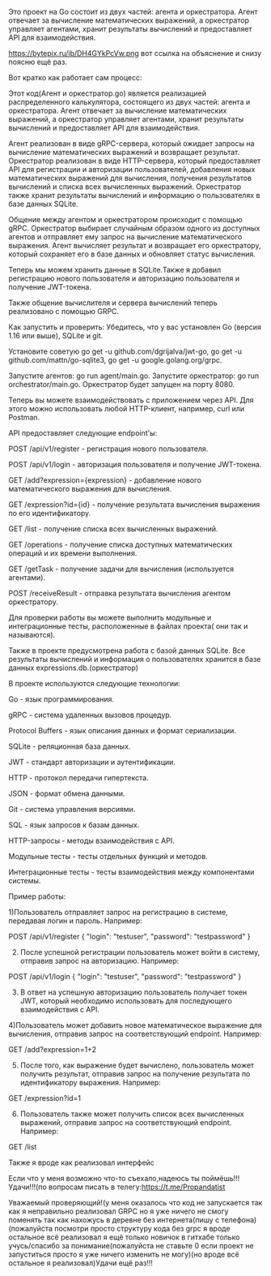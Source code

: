Это проект на Go состоит из двух частей: агента и оркестратора. Агент отвечает за вычисление математических выражений, а оркестратор управляет агентами, хранит результаты вычислений и предоставляет API для взаимодействия.

https://bytepix.ru/ib/DH4GYkPcVw.png
вот ссылка на объяснение и снизу поясню ещё раз.

Вот кратко как работает сам процесс:

Этот код(Агент и оркестратор.go) является реализацией распределенного калькулятора, состоящего из двух частей: агента и оркестратора. Агент отвечает за вычисление математических выражений, а оркестратор управляет агентами, хранит результаты вычислений и предоставляет API для взаимодействия.

Агент реализован в виде gRPC-сервера, который ожидает запросы на вычисление математических выражений и возвращает результат. Оркестратор реализован в виде HTTP-сервера, который предоставляет API для регистрации и авторизации пользователей, добавления новых математических выражений для вычисления, получения результатов вычислений и списка всех вычисленных выражений. Оркестратор также хранит результаты вычислений и информацию о пользователях в базе данных SQLite.

Общение между агентом и оркестратором происходит с помощью gRPC. Оркестратор выбирает случайным образом одного из доступных агентов и отправляет ему запрос на вычисление математического выражения. Агент вычисляет результат и возвращает его оркестратору, который сохраняет его в базе данных и обновляет статус вычисления.


Теперь мы можем хранить данные в SQLite.Также я добавил регистрацию нового пользователя и авторизацию пользователя и получение JWT-токена.

Также  общение вычислителя и сервера вычислений теперь реализовано с помощью GRPC.

Как запустить и проверить:
Убедитесь, что у вас установлен Go (версия 1.16 или выше), SQLite и git.

Установите советую  go get -u github.com/dgrijalva/jwt-go, go get -u github.com/mattn/go-sqlite3, go get -u google.golang.org/grpc.

Запустите агентов: go run agent/main.go. Запустите оркестратор: go run orchestrator/main.go. Оркестратор будет запущен на порту 8080.

Теперь вы можете взаимодействовать с приложением через API. Для этого можно использовать любой HTTP-клиент, например, curl или Postman.

API предоставляет следующие endpoint'ы:

POST /api/v1/register - регистрация нового пользователя.

POST /api/v1/login - авторизация пользователя и получение JWT-токена.

GET /add?expression={expression} - добавление нового математического выражения для вычисления.

GET /expression?id={id} - получение результата вычисления выражения по его идентификатору.

GET /list - получение списка всех вычисленных выражений.

GET /operations - получение списка доступных математических операций и их времени выполнения.

GET /getTask - получение задачи для вычисления (используется агентами).

POST /receiveResult - отправка результата вычисления агентом оркестратору.

Для проверки работы  вы можете выполнить модульные и интеграционные тесты, расположенные в файлах проекта( они так и называются).

Также в проекте предусмотрена работа с базой данных SQLite. Все результаты вычислений и информация о пользователях хранится в базе данных expressions.db.(оркестратор)


В проекте используются следующие технологии:

Go - язык программирования.

gRPC - система удаленных вызовов процедур.

Protocol Buffers - язык описания данных и формат сериализации.

SQLite - реляционная база данных.

JWT - стандарт авторизации и аутентификации.

HTTP - протокол передачи гипертекста.

JSON - формат обмена данными.

Git - система управления версиями.

SQL - язык запросов к базам данных.

HTTP-запросы - методы взаимодействия с API.

Модульные тесты - тесты отдельных функций и методов.

Интеграционные тесты - тесты взаимодействия между компонентами системы.

Пример работы:

1)Пользователь отправляет запрос на регистрацию в системе, передавая логин и пароль. Например:

POST /api/v1/register
{
  "login": "testuser",
  "password": "testpassword"
}

2) После успешной регистрации пользователь может войти в систему, отправив запрос на авторизацию. Например:

POST /api/v1/login
{
  "login": "testuser",
  "password": "testpassword"
}

3) В ответ на успешную авторизацию пользователь получает токен JWT, который необходимо использовать для последующего взаимодействия с API.

4)Пользователь может добавить новое математическое выражение для вычисления, отправив запрос на соответствующий endpoint. Например:

GET /add?expression=1+2

5) После того, как выражение будет вычислено, пользователь может получить результат, отправив запрос на получение результата по идентификатору выражения. Например:

GET /expression?id=1

6) Пользователь также может получить список всех вычисленных выражений, отправив запрос на соответствующий endpoint. Например:

GET /list


Также я вроде как реализовал интерфейс

Если что у меня возможно что-то съехало,надеюсь ты поймёшь!!!Удачи!!!(по вопросам писать в телегу:https://t.me/Propandatist 


Уважаемый проверяющий!(у меня оказалось что код не запускается  так как я неправильно реализовал GRPC но я уже ничего не смогу поменять так как нахожусь в деревне без интернета(пишу с телефона)(пожалуйста посмотри просто структуру кода без grpc  я вроде остальное всё реализовал я ещё только новичок в гитхабе только учусь/спасибо за понимание(пожалуйста не ставьте 0 если проект не запуститься просто я уже ничего изменить не могу)(но вроде всё остальное я реализовал)Удачи ещё раз!!!

